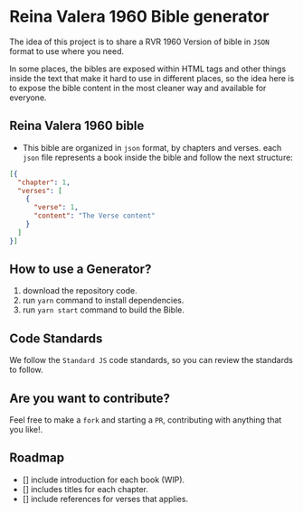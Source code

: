 # Reina Valera 1960 Bible generator

The idea of this project is to share a RVR 1960 Version of bible in `JSON`
format to use where you need.

In some places, the bibles are exposed within HTML tags and other things inside
the text that make it hard to use in different places, so the idea here is to
expose the bible content in the most cleaner way and available for everyone.

## Reina Valera 1960 bible

- This bible are organized in `json` format, by chapters and verses. each `json`
  file represents a book inside the bible and follow the next structure:

```JSON
[{
  "chapter": 1,
  "verses": [
    {
      "verse": 1,
      "content": "The Verse content"
    }
  ]
}]
```

## How to use a Generator?

1. download the repository code.
2. run `yarn` command to install dependencies.
3. run `yarn start` command to build the Bible.

## Code Standards

We follow the `Standard JS` code standards, so you can review the standards to
follow.

## Are you want to contribute?

Feel free to make a `fork` and starting a `PR`, contributing with anything that
you like!.

## Roadmap

- [] include introduction for each book (WIP).
- [] includes titles for each chapter.
- [] include references for verses that applies.
